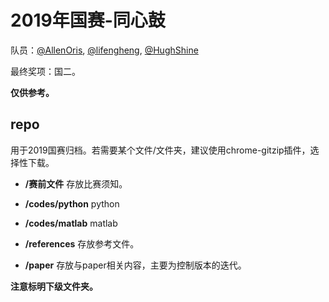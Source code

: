# 2019年国赛-同心鼓

队员：[@AllenOris](https://github.com/AllenOris), [@lifengheng](https://github.com/lifengheng), [@HughShine](https://github.com/HughShine)

最终奖项：国二。

**仅供参考。**

## repo

用于2019国赛归档。若需要某个文件/文件夹，建议使用chrome-gitzip插件，选择性下载。

- **/赛前文件** 存放比赛须知。

- **/codes/python** python

- **/codes/matlab** matlab

- **/references** 存放参考文件。

- **/paper** 存放与paper相关内容，主要为控制版本的迭代。

**注意标明下级文件夹。**

